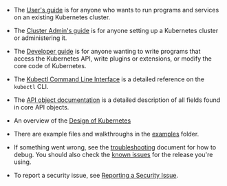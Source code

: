
* The [User's guide](/{{page.version}}/docs/user-guide/) is for anyone who wants to run programs and
  services on an existing Kubernetes cluster.

* The [Cluster Admin's guide](/{{page.version}}/docs/admin/) is for anyone setting up
  a Kubernetes cluster or administering it.

* The [Developer guide](/{{page.version}}/docs/devel/) is for anyone wanting to write
  programs that access the Kubernetes API, write plugins or extensions, or
  modify the core code of Kubernetes.

* The [Kubectl Command Line Interface](/{{page.version}}/docs/user-guide/kubectl/kubectl) is a detailed reference on
  the `kubectl` CLI.

* The [API object documentation](http://kubernetes.io/third_party/swagger-ui/)
  is a detailed description of all fields found in core API objects.

* An overview of the [Design of Kubernetes](https://github.com/kubernetes/kubernetes/blob/{{page.githubbranch}}/docs/design/)

* There are example files and walkthroughs in the [examples](https://github.com/kubernetes/kubernetes/tree/{{page.githubbranch}}/examples)
  folder.

* If something went wrong, see the [troubleshooting](/{{page.version}}/docs/troubleshooting) document for how to debug.
You should also check the [known issues](/{{page.version}}/docs/user-guide/known-issues) for the release you're using.

* To report a security issue, see [Reporting a Security Issue](/{{page.version}}/docs/reporting-security-issues).



